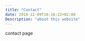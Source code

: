 ```yaml
---
title: "Contact"
date: 2018-11-09T16:16:22+02:00
Description: "about this website"
---
```

contact page
